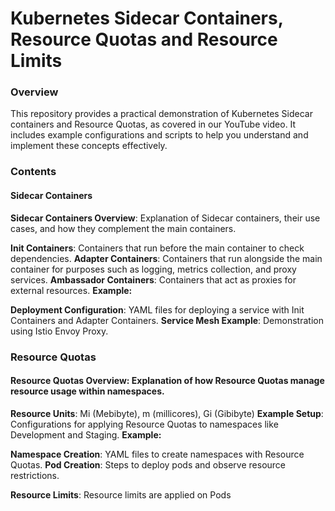 # Kubernetes Sidecar Containers, Resource Quotas and Resource Limits
### Overview
This repository provides a practical demonstration of Kubernetes Sidecar containers and Resource Quotas, as covered in our YouTube video. It includes example configurations and scripts to help you understand and implement these concepts effectively.

### Contents
#### Sidecar Containers
**Sidecar Containers Overview**: Explanation of Sidecar containers, their use cases, and how they complement the main containers.

**Init Containers**: Containers that run before the main container to check dependencies.
**Adapter Containers**: Containers that run alongside the main container for purposes such as logging, metrics collection, and proxy services.
**Ambassador Containers**: Containers that act as proxies for external resources.
**Example:**

**Deployment Configuration**: YAML files for deploying a service with Init Containers and Adapter Containers.
**Service Mesh Example**: Demonstration using Istio Envoy Proxy.
### Resource Quotas
#### Resource Quotas Overview: Explanation of how Resource Quotas manage resource usage within namespaces.

**Resource Units**: Mi (Mebibyte), m (millicores), Gi (Gibibyte)
**Example Setup**: Configurations for applying Resource Quotas to namespaces like Development and Staging.
**Example:**

**Namespace Creation**: YAML files to create namespaces with Resource Quotas.
**Pod Creation**: Steps to deploy pods and observe resource restrictions.

**Resource Limits**: Resource limits are applied on Pods
